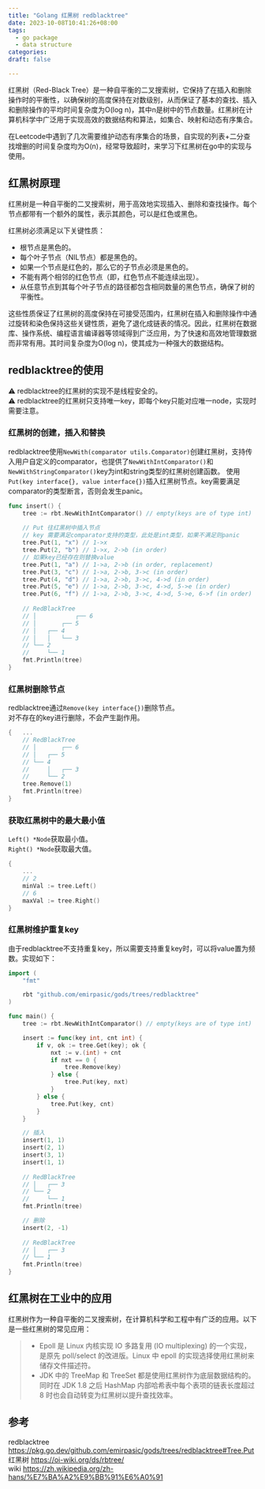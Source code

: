 ```yaml
---
title: "Golang 红黑树 redblacktree"
date: 2023-10-08T10:41:26+08:00
tags:
  - go package 
  - data structure
categories:
draft: false

---
```


[//]: # (# Golang红黑树 redblacktree)

红黑树（Red-Black Tree）是一种自平衡的二叉搜索树，它保持了在插入和删除操作时的平衡性，以确保树的高度保持在对数级别，从而保证了基本的查找、插入和删除操作的平均时间复杂度为O(log n)，其中n是树中的节点数量。红黑树在计算机科学中广泛用于实现高效的数据结构和算法，如集合、映射和动态有序集合。  
<!--more-->
在Leetcode中遇到了几次需要维护动态有序集合的场景，自实现的列表+二分查找增删的时间复杂度均为O(n)，经常导致超时，来学习下红黑树在go中的实现与使用。

## 红黑树原理
红黑树是一种自平衡的二叉搜索树，用于高效地实现插入、删除和查找操作。每个节点都带有一个额外的属性，表示其颜色，可以是红色或黑色。

红黑树必须满足以下关键性质：
- 根节点是黑色的。   
- 每个叶子节点（NIL节点）都是黑色的。   
- 如果一个节点是红色的，那么它的子节点必须是黑色的。   
- 不能有两个相邻的红色节点（即，红色节点不能连续出现）。   
- 从任意节点到其每个叶子节点的路径都包含相同数量的黑色节点，确保了树的平衡性。   

这些性质保证了红黑树的高度保持在可接受范围内，红黑树在插入和删除操作中通过旋转和染色保持这些关键性质，避免了退化成链表的情况。因此，红黑树在数据库、操作系统、编程语言编译器等领域得到广泛应用，为了快速和高效地管理数据而非常有用。其时间复杂度为O(log n)，使其成为一种强大的数据结构。

## redblacktree的使用
⚠️ redblacktree的红黑树的实现不是线程安全的。   
⚠️ redblacktree的红黑树只支持唯一key，即每个key只能对应唯一node，实现时需要注意。
### 红黑树的创建，插入和替换
redblacktree使用```NewWith(comparator utils.Comparator)```创建红黑树，支持传入用户自定义的comparator，也提供了```NewWithIntComparator()```和```NewWithStringComparator()```key为int和string类型的红黑树创建函数。
使用```Put(key interface{}, value interface{})```插入红黑树节点。key需要满足comparator的类型断言，否则会发生panic。
```go
func insert() {
    tree := rbt.NewWithIntComparator() // empty(keys are of type int)
    
    // Put 往红黑树中插入节点
    // key 需要满足comparator支持的类型，此处是int类型，如果不满足则panic
    tree.Put(1, "x") // 1->x
    tree.Put(2, "b") // 1->x, 2->b (in order)
    // 如果key已经存在则替换value
    tree.Put(1, "a") // 1->a, 2->b (in order, replacement)
    tree.Put(3, "c") // 1->a, 2->b, 3->c (in order)
    tree.Put(4, "d") // 1->a, 2->b, 3->c, 4->d (in order)
    tree.Put(5, "e") // 1->a, 2->b, 3->c, 4->d, 5->e (in order)
    tree.Put(6, "f") // 1->a, 2->b, 3->c, 4->d, 5->e, 6->f (in order)
    
    // RedBlackTree
    // │           ┌── 6
    // │       ┌── 5
    // │   ┌── 4
    // │   │   └── 3
    // └── 2
    //     └── 1
    fmt.Println(tree)
}
```
### 红黑树删除节点
redblacktree通过```Remove(key interface{})```删除节点。   
对不存在的key进行删除，不会产生副作用。
```go
{   ...    
    // RedBlackTree
    // │       ┌── 6
    // │   ┌── 5
    // └── 4
    //     │   ┌── 3
    //     └── 2
    tree.Remove(1)
    fmt.Println(tree)
}
```
### 获取红黑树中的最大最小值
```Left() *Node```获取最小值。   
```Right() *Node```获取最大值。
```go
{   
	... 
	// 2 
	minVal := tree.Left()
	// 6
	maxVal := tree.Right()
}
```
### 红黑树维护重复key 
由于redblacktree不支持重复key，所以需要支持重复key时，可以将value置为频数。实现如下：
```go
import (
	"fmt"

	rbt "github.com/emirpasic/gods/trees/redblacktree"
)

func main() {
	tree := rbt.NewWithIntComparator() // empty(keys are of type int)

	insert := func(key int, cnt int) {
		if v, ok := tree.Get(key); ok {
			nxt := v.(int) + cnt
			if nxt == 0 {
				tree.Remove(key)
			} else {
				tree.Put(key, nxt)
			}
		} else {
			tree.Put(key, cnt)
		}
	}

	// 插入
	insert(1, 1)
	insert(2, 1)
	insert(3, 1)
	insert(1, 1)
	
	// RedBlackTree
	// │   ┌── 3
	// └── 2
	//     └── 1
	fmt.Println(tree)

	// 删除
	insert(2, -1)
	
	// RedBlackTree
	// │   ┌── 3
	// └── 1
	fmt.Println(tree)
}
```

## 红黑树在工业中的应用
红黑树作为一种自平衡的二叉搜索树，在计算机科学和工程中有广泛的应用。以下是一些红黑树的常见应用：
>- Epoll 是 Linux 内核实现 IO 多路复用 (IO multiplexing) 的一个实现，是原先 poll/select 的改进版。Linux 中 epoll 的实现选择使用红黑树来储存文件描述符。
>- JDK 中的 TreeMap 和 TreeSet 都是使用红黑树作为底层数据结构的。同时在 JDK 1.8 之后 HashMap 内部哈希表中每个表项的链表长度超过 8 时也会自动转变为红黑树以提升查找效率。



## 参考
redblacktree https://pkg.go.dev/github.com/emirpasic/gods/trees/redblacktree#Tree.Put   
红黑树 https://oi-wiki.org/ds/rbtree/   
wiki https://zh.wikipedia.org/zh-hans/%E7%BA%A2%E9%BB%91%E6%A0%91
